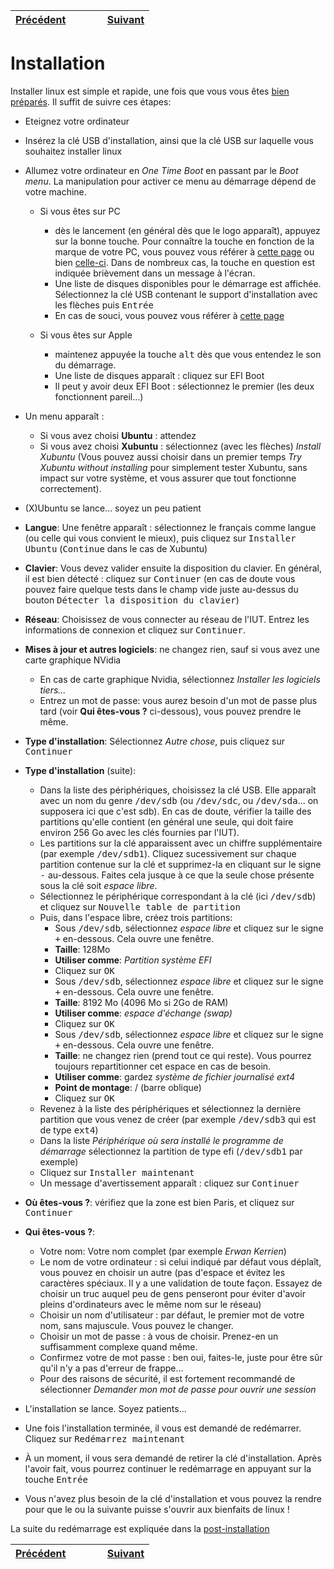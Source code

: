 | [Précédent](Preparatifs.md) | &nbsp;&nbsp;&nbsp;&nbsp;&nbsp;&nbsp;&nbsp;&nbsp; | [Suivant](PostInstallation.md) |
 | :---   | :---: |    ---: |

# Installation

Installer linux est simple et rapide, une fois que vous vous êtes [bien préparés](Preparatifs.md). Il suffit de suivre ces étapes:
- Eteignez votre ordinateur
- Insérez la clé USB d'installation, ainsi que la clé USB sur laquelle vous souhaitez installer linux
- Allumez votre ordinateur en *One Time Boot* en passant par le *Boot menu*. La manipulation pour activer ce menu au démarrage dépend de votre machine.
  - Si vous êtes sur PC
    - dès le lancement (en général dès que le logo apparaît), appuyez sur la bonne touche. Pour connaître la touche en fonction de la marque de votre PC, vous pouvez vous référer à [cette page](https://www.disk-image.com/faq-bootmenu.htm) ou bien [celle-ci](https://techofide.com/blogs/boot-menu-option-keys-for-all-computers-and-laptops-updated-list-2021-techofide/). Dans de nombreux cas, la touche en question est indiquée brièvement dans un message à l'écran.
    - Une liste de disques disponibles pour le démarrage est affichée. Sélectionnez la clé USB contenant le support d'installation avec les flèches puis <tt>Entrée</tt>
    - En cas de souci, vous pouvez vous référer à [cette page](AlternateBootMenu.md)
  
  - Si vous êtes sur Apple
    - maintenez appuyée la touche <tt>alt</tt> dès que vous entendez le son du démarrage.
    - Une liste de disques apparaît : cliquez sur EFI Boot
    - Il peut y avoir deux EFI Boot : sélectionnez le premier (les deux fonctionnent pareil...)
    
    
- Un menu apparaît : 
  - Si vous avez choisi **Ubuntu** : attendez
  - Si vous avez choisi **Xubuntu** : sélectionnez (avec les flèches) *Install Xubuntu* (Vous pouvez aussi choisir dans un premier temps *Try Xubuntu without installing* pour simplement tester Xubuntu, sans impact sur votre système, et vous assurer que tout fonctionne correctement).
- (X)Ubuntu se lance... soyez un peu patient
- **Langue**: Une fenêtre apparaît : sélectionnez le français comme langue (ou celle qui vous convient le mieux), puis cliquez sur <tt>Installer Ubuntu</tt> (<tt>Continue</tt> dans le cas de Xubuntu)
- **Clavier**: Vous devez valider ensuite la disposition du clavier. En général, il est bien détecté : cliquez sur <tt>Continuer</tt> (en cas de doute vous pouvez faire quelque tests dans le champ vide juste au-dessus du bouton <tt>Détecter la disposition du clavier</tt>)
- **Réseau**: Choisissez de vous connecter au réseau de l'IUT. Entrez les informations de connexion et cliquez sur <tt>Continuer</tt>.
- **Mises à jour et autres logiciels**: ne changez rien, sauf si vous avez une carte graphique NVidia
  - En cas de carte graphique Nvidia, sélectionnez *Installer les logiciels tiers...*
  - Entrez un mot de passe: vous aurez besoin d'un mot de passe plus tard (voir **Qui êtes-vous ?** ci-dessous), vous pouvez prendre le même.
- **Type d'installation**: Sélectionnez *Autre chose*, puis cliquez sur <tt>Continuer</tt>
- **Type d'installation** (suite): 
  - Dans la liste des périphériques, choisissez la clé USB. Elle apparaît avec un nom du genre <tt>/dev/sdb</tt> (ou <tt>/dev/sdc</tt>, ou <tt>/dev/sda</tt>... on supposera ici que c'est sdb). En cas de doute, vérifier la taille des partitions qu'elle contient (en général une seule, qui doit faire environ 256 Go avec les clés fournies par l'IUT).
  - Les partitions sur la clé apparaissent avec un chiffre supplémentaire (par exemple <tt>/dev/sdb1</tt>). Cliquez sucessivement sur chaque partition contenue sur la clé et supprimez-la en cliquant sur le signe <tt>-</tt> au-dessous. Faites cela jusque à ce que la seule chose présente sous la clé soit *espace libre*.
  - Sélectionnez le périphérique correspondant à la clé (ici <tt>/dev/sdb</tt>) et cliquez sur <tt>Nouvelle table de partition</tt>
  - Puis, dans l'espace libre, créez trois partitions:
    - Sous <tt>/dev/sdb</tt>, sélectionnez *espace libre* et cliquez sur le signe <tt>+</tt> en-dessous. Cela ouvre une fenêtre.
    - **Taille**: 128Mo
    - **Utiliser comme**: *Partition système EFI*
    - Cliquez sur <tt>OK</tt>
    - Sous <tt>/dev/sdb</tt>, sélectionnez *espace libre* et cliquez sur le signe <tt>+</tt> en-dessous. Cela ouvre une fenêtre.
    - **Taille**: 8192 Mo (4096 Mo si 2Go de RAM)
    - **Utiliser comme**: *espace d'échange (swap)*
    - Cliquez sur <tt>OK</tt>
    - Sous <tt>/dev/sdb</tt>, sélectionnez *espace libre* et cliquez sur le signe <tt>+</tt> en-dessous. Cela ouvre une fenêtre.
    - **Taille**: ne changez rien (prend tout ce qui reste). Vous pourrez toujours repartitionner cet espace en cas de besoin.
    - **Utiliser comme**: gardez *système de fichier journalisé ext4*
    - **Point de montage**: / (barre oblique)
    - Cliquez sur <tt>OK</tt>
  - Revenez à la liste des périphériques et sélectionnez la dernière partition que vous venez de créer (par exemple <tt>/dev/sdb3</tt> qui est de type <tt>ext4</tt>)
  - Dans la liste *Périphérique où sera installé le programme de démarrage* sélectionnez la partition de type efi (<tt>/dev/sdb1</tt> par exemple)
  - Cliquez sur <tt>Installer maintenant</tt>
  - Un message d'avertissement apparaît : cliquez sur <tt>Continuer</tt>
- **Où êtes-vous ?**: vérifiez que la zone est bien Paris, et cliquez sur <tt>Continuer</tt>
- **Qui êtes-vous ?**: 
  - Votre nom: Votre nom complet (par exemple *Erwan Kerrien*)
  - Le nom de votre ordinateur : si celui indiqué par défaut vous déplaît, vous pouvez en choisir un autre (pas d'espace et évitez les caractères spéciaux. Il y a une validation de toute façon. Essayez de choisir un truc auquel peu de gens penseront pour éviter d'avoir pleins d'ordinateurs avec le même nom sur le réseau)
  - Choisir un nom d'utilisateur : par défaut, le premier mot de votre nom, sans majuscule. Vous pouvez le changer.
  - Choisir un mot de passe : à vous de choisir. Prenez-en un suffisamment complexe quand même.
  - Confirmez votre de mot passe : ben oui, faites-le, juste pour être sûr qu'il n'y a pas d'erreur de frappe...
  - Pour des raisons de sécurité, il est fortement recommandé de sélectionner *Demander mon mot de passe pour ouvrir une session*
- L'installation se lance. Soyez patients...
- Une fois l'installation terminée, il vous est demandé de redémarrer. Cliquez sur <tt>Redémarrez maintenant</tt>
- À un moment, il vous sera demandé de retirer la clé d'installation. Après l'avoir fait, vous pourrez continuer le redémarrage en appuyant sur la touche <tt>Entrée</tt>
- Vous n'avez plus besoin de la clé d'installation et vous pouvez la rendre pour que le ou la suivante puisse s'ouvrir aux bienfaits de linux !


La suite du redémarrage est expliquée dans la [post-installation](PostInstallation.md)


| [Précédent](Preparatifs.md) | &nbsp;&nbsp;&nbsp;&nbsp;&nbsp;&nbsp;&nbsp;&nbsp; | [Suivant](PostInstallation.md) |
 | :---   | :---: |    ---: |
